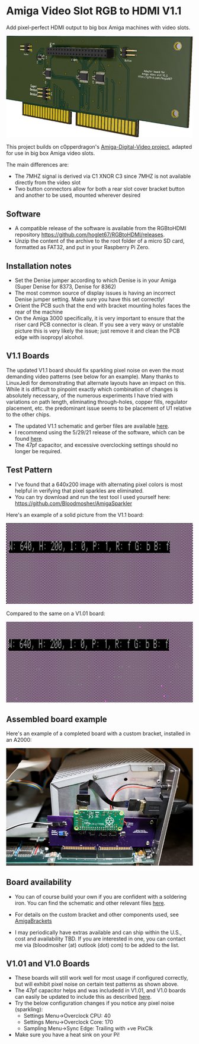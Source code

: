 # Amiga Video Slot RGB to HDMI V1.1

Add pixel-perfect HDMI output to big box Amiga machines with video slots.

![](Amiga-VideoSlot-RGBtoHDMI-3DRender2-v1.1.png)

This project builds on c0pperdragon's [Amiga-Digital-Video project](https://github.com/c0pperdragon/Amiga-Digital-Video), adapted for use in big box Amiga video slots.

The main differences are:
- The 7MHZ signal is derived via C1 XNOR C3 since 7MHZ is not available directly from the video slot
- Two button connectors allow for both a rear slot cover bracket button and another to be used, mounted wherever desired

## Software
- A compatible release of the software is available from the RGBtoHDMI repository 
https://github.com/hoglet67/RGBtoHDMI/releases.
- Unzip the content of the archive to the root folder of a micro SD card, formatted as FAT32, and put in your Raspberry Pi Zero.

## Installation notes
- Set the Denise jumper according to which Denise is in your Amiga (Super Denise for 8373, Denise for 8362)
- The most common source of display issues is having an incorrect Denise jumper setting. Make sure you have this set correctly!
- Orient the PCB such that the end with bracket mounting holes faces the rear of the machine
- On the Amiga 3000 specifically, it is very important to ensure that the riser card PCB connector is clean. If you see a very wavy or unstable picture this is very likely the issue; just remove it and clean the PCB edge with isopropyl alcohol.

## V1.1 Boards
The updated V1.1 board should fix sparkling pixel noise on even the most demanding video patterns (see below for an example). Many thanks to LinuxJedi for demonstrating that alternate layouts have an impact on this. While it is difficult to pinpoint exactly which combination of changes is absolutely necessary, of the numerous experiments I have tried with variations on path length, eliminating through-holes, copper fills, regulator placement, etc. the predominant issue seems to be placement of U1 relative to the other chips. 

- The updated V1.1 schematic and gerber files are available [here](https://github.com/Bloodmosher/RGBtoHDMI/tree/amiga-videoslot-v1_1/kicad_AmigaAdapter/VideoSlot/V1).
- I recommend using the 5/29/21 release of the software, which can be found [here](https://github.com/hoglet67/RGBtoHDMI/releases/tag/20210529_777ea4f).
- The 47pf capacitor, and excessive overclocking settings should no longer be required.

## Test Pattern
- I've found that a 640x200 image with alternating pixel colors is most helpful in verifying that pixel sparkles are eliminated.
- You can try download and run the test tool I used yourself here: https://github.com/Bloodmosher/AmigaSparkler

Here's an example of a solid picture from the V1.1 board:

![](test-pattern-v1_1.png)

Compared to the same on a V1.01 board:

![](test-pattern-v1_01.png)

## Assembled board example

Here's an example of a completed board with a custom bracket, installed in an A2000:

 ![](a2000-shot-1.jpg)

## Board availability
- You can of course build your own if you are confident with a soldering iron. You can find the schematic and other relevant files [here](https://github.com/Bloodmosher/RGBtoHDMI/tree/amiga-videoslot-v1_1/kicad_AmigaAdapter/VideoSlot/V1).
- For details on the custom bracket and other components used, see [AmigaBrackets](https://github.com/Bloodmosher/AmigaBrackets)

- I may periodically have extras available and can ship within the U.S., cost and availability TBD. If you are interested in one, you can contact me via (bloodmosher (at) outlook (dot) com) to be added to the list.

## V1.01 and V1.0 Boards
- These boards will still work well for most usage if configured correctly, but will exhibit pixel noise on certain test patterns as shown above.
- The 47pf capacitor helps and was includedd in V1.01, and V1.0 boards can easily be updated to include this as described [here](https://github.com/c0pperdragon/Amiga-Digital-Video/issues/41#issuecomment-793802678).
- Try the below configuration changes if you notice any pixel noise (sparkling):
    - Settings Menu->Overclock CPU: 40
    - Settings Menu->Overclock Core: 170
    - Sampling Menu->Sync Edge: Trailing with +ve PixClk
- Make sure you have a heat sink on your Pi!